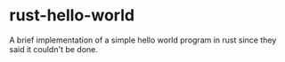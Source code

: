 # rust-hello-world
A brief implementation of a simple hello world program in rust since they said it couldn't be done.
